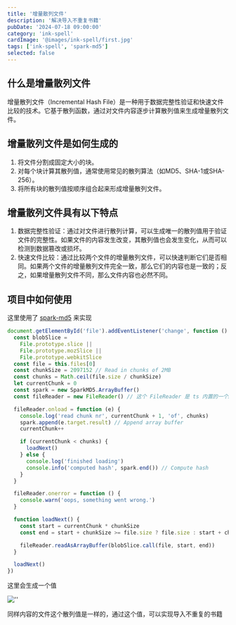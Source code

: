 ```yaml
---
title: '增量散列文件'
description: '解决导入不重复书籍'
pubDate: '2024-07-18 09:00:00'
category: 'ink-spell'
cardImage: '@images/ink-spell/first.jpg'
tags: ['ink-spell', 'spark-md5']
selected: false
---
```


## 什么是增量散列文件

增量散列文件（Incremental Hash File）是一种用于数据完整性验证和快速文件比较的技术。它基于散列函数，通过对文件内容逐步计算散列值来生成增量散列文件。

## 增量散列文件是如何生成的

1. 将文件分割成固定大小的块。
2. 对每个块计算其散列值，通常使用常见的散列算法（如MD5、SHA-1或SHA-256）。
3. 将所有块的散列值按顺序组合起来形成增量散列文件。

## 增量散列文件具有以下特点

1. 数据完整性验证：通过对文件进行散列计算，可以生成唯一的散列值用于验证文件的完整性。如果文件的内容发生改变，其散列值也会发生变化，从而可以检测到数据篡改或损坏。
2. 快速文件比较：通过比较两个文件的增量散列文件，可以快速判断它们是否相同。如果两个文件的增量散列文件完全一致，那么它们的内容也是一致的；反之，如果增量散列文件不同，那么文件内容也必然不同。

## 项目中如何使用

这里使用了 [spark-md5](https://www.npmjs.com/package/spark-md5) 来实现

```ts
document.getElementById('file').addEventListener('change', function () {
  const blobSlice =
    File.prototype.slice ||
    File.prototype.mozSlice ||
    File.prototype.webkitSlice
  const file = this.files[0]
  const chunkSize = 2097152 // Read in chunks of 2MB
  const chunks = Math.ceil(file.size / chunkSize)
  let currentChunk = 0
  const spark = new SparkMD5.ArrayBuffer()
  const fileReader = new FileReader() // 这个 FileReader 是 ts 内置的一个API

  fileReader.onload = function (e) {
    console.log('read chunk nr', currentChunk + 1, 'of', chunks)
    spark.append(e.target.result) // Append array buffer
    currentChunk++

    if (currentChunk < chunks) {
      loadNext()
    } else {
      console.log('finished loading')
      console.info('computed hash', spark.end()) // Compute hash
    }
  }

  fileReader.onerror = function () {
    console.warn('oops, something went wrong.')
  }

  function loadNext() {
    const start = currentChunk * chunkSize
    const end = start + chunkSize >= file.size ? file.size : start + chunkSize

    fileReader.readAsArrayBuffer(blobSlice.call(file, start, end))
  }

  loadNext()
})
```

这里会生成一个值

![''](@images/ink-spell/first/image.png)

同样内容的文件这个散列值是一样的，通过这个值，可以实现导入不重复的书籍
